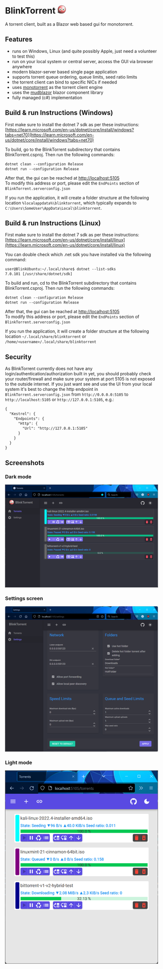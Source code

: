 #  BlinkTorrent <img src="https://github.com/jpmikkers/BlinkTorrent/blob/main/Screenshots/BlinkyBall.svg" height="28"/>
A torrent client, built as a Blazor web based gui for monotorrent.

## Features

- runs on Windows, Linux (and quite possibly Apple, just need a volunteer to test this)
- run on your local system or central server, access the GUI via browser anywhere
- modern blazor-server based single page application
- supports torrent queue ordering, queue limits, seed ratio limits
- the torrent client can bind to specific NICs if needed
- uses [monotorrent](https://github.com/alanmcgovern/monotorrent) as the torrent client engine
- uses the [mudblazor](https://www.mudblazor.com) blazor component library
- fully managed (c#) implementation

## Build & run Instructions (Windows)

First make sure to install the dotnet 7 sdk as per these instructions: [https://learn.microsoft.com/en-us/dotnet/core/install/windows?tabs=net70](https://learn.microsoft.com/en-us/dotnet/core/install/windows?tabs=net70)

To build, go to the BlinkTorrent subdirectory that contains BlinkTorrent.csproj. Then run the following commands:

    dotnet clean --configuration Release
    dotnet run --configuration Release

After that, the gui can be reached at [http://localhost:5105](http://localhost:5105)<br/>
To modify this address or port, please edit the `EndPoints` section of `BlinkTorrent.serverconfig.json`

If you run the application, it will create a folder structure at the following location `%localappdata%\blinktorrent`, which typically expands to `C:\Users\SomeUser\AppData\Local\blinktorrent`.

## Build & run Instructions (Linux)

First make sure to install the dotnet 7 sdk as per these instructions: [https://learn.microsoft.com/en-us/dotnet/core/install/linux](https://learn.microsoft.com/en-us/dotnet/core/install/linux)

You can double check which .net sdk you have installed via the following command:

    user@BlinkUbuntu:~/.local/share$ dotnet --list-sdks
    7.0.101 [/usr/share/dotnet/sdk]

To build and run, cd to the BlinkTorrent subdirectory that contains BlinkTorrent.csproj. Then run the following commands:

    dotnet clean --configuration Release
    dotnet run --configuration Release

After that, the gui can be reached at [http://localhost:5105](http://localhost:5105)<br/>
To modify this address or port, please edit the `EndPoints` section of `BlinkTorrent.serverconfig.json`

If you run the application, it will create a folder structure at the following location `~/.local/share/blinktorrent` or `/home/<username>/.local/share/blinktorrent`

## Security

As BlinkTorrent currently does not have any login/authentication/authorization built in yet, you should probably check your router/firewall and make sure your system at port 5105 is not exposed to the outside internet. If you just want see and use the UI from your local system it's best to change the http endpoint in `BlinkTorrent.serverconfig.json` from `http://0.0.0.0:5105` to `http://localhost:5105` or `http://127.0.0.1:5105`, e.g.:

    {
      "Kestrel": {
        "Endpoints": {
          "Http": {
            "Url": "http://127.0.0.1:5105"
          }     
        }
      }
    }

## Screenshots

### Dark mode
![BlinkTorrent dark mode](https://github.com/jpmikkers/BlinkTorrent/blob/main/Screenshots/screendark.png)

### Settings screen
![BlinkTorrent dark mode](https://github.com/jpmikkers/BlinkTorrent/blob/main/Screenshots/settingsdark.png)

### Light mode
![BlinkTorrent light mode](https://github.com/jpmikkers/BlinkTorrent/blob/main/Screenshots/screenlight.png)
